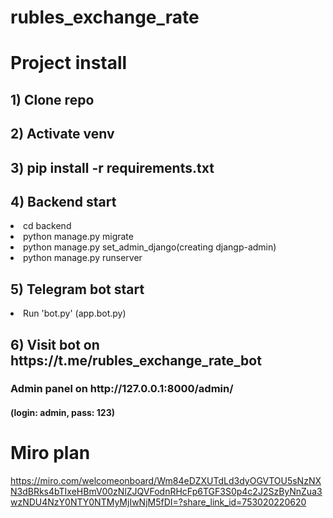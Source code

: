# rubles_exchange_rate

<h1>Project install</h1>

<h2>1) Clone repo</h2>
<h2>2) Activate venv</h2>
<h2>3) pip install -r requirements.txt</h2>

<h2>4) Backend start</h2>

<li>cd backend</li>
<li>python manage.py migrate</li>
<li>python manage.py set_admin_django(creating djangp-admin)</li>
<li>python manage.py runserver</li>

<h2>5) Telegram bot start</h2>
<li>Run 'bot.py' (app.bot.py)</li>

<h2>6) Visit bot on https://t.me/rubles_exchange_rate_bot</h2>

<h3>Admin panel on http://127.0.0.1:8000/admin/</h3>
<h4>(login: admin, pass: 123)</h4>


<h1>Miro plan</h1>

https://miro.com/welcomeonboard/Wm84eDZXUTdLd3dyOGVTOU5sNzNXN3dBRks4bTIxeHBmV00zNlZJQVFodnRHcFp6TGF3S0p4c2J2SzByNnZua3wzNDU4NzY0NTY0NTMyMjIwNjM5fDI=?share_link_id=753020220620

